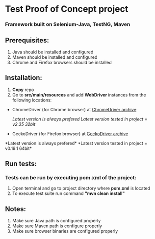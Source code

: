 # Test Proof of Concept project

### Framework built on Selenium-Java, TestNG, Maven

## Prerequisites:

1. Java should be installed and configured
2. Maven should be installed and configured
3. Chrome and Firefox browsers should be installed

## Installation:

1. **Copy** repo
2. Go to **src/main/resources** and add **WebDriver** instances from the following locations:
- ChromeDriver (for Chrome browser) at [ChromeDriver archive](https://chromedriver.storage.googleapis.com/index.html)<p>*Latest version is always prefered*
*Latest version tested in project = v2.35 32bit*</p>
- GeckoDriver (for Firefox browser) at [GeckoDriver archive](https://github.com/mozilla/geckodriver/releases)
<p>*Latest version is always prefered*
*Latest version tested in project = v0.19.1 64bit*</p>

## Run tests:

### Tests can be run by executing **pom.xml** of the project:

1. Open terminal and go to project directory where **pom.xml** is located
2. To execute test suite run command **"mvn clean install"**

## Notes:

1. Make sure Java path is configured properly
2. Make sure Maven path is configure properly
3. Make sure browser binaries are configured properly